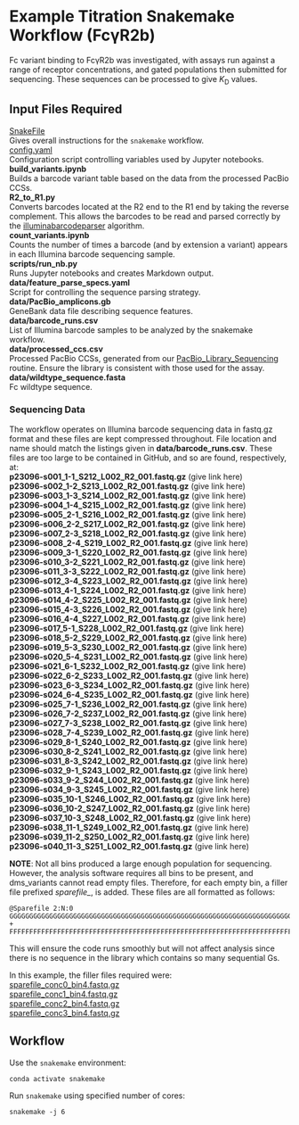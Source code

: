 # Example Titration Snakemake Workflow (FcγR2b)

Fc variant binding to FcγR2b was investigated, with assays run against a range of receptor concentrations, and gated populations then submitted for sequencing. These sequences can be processed to give *K*<sub>D</sub> values.

## Input Files Required

[SnakeFile](https://github.com/Ortlund-Laboratory/DMS_IgG1Fc/blob/main/example_titration/Snakefile)<br>
Gives overall instructions for the `snakemake` workflow.<br>
[config.yaml](https://github.com/Ortlund-Laboratory/DMS_IgG1Fc/blob/main/example_titration/config.yaml)<br>
Configuration script controlling variables used by Jupyter notebooks.<br>
**build_variants.ipynb**<br>
Builds a barcode variant table based on the data from the processed PacBio CCSs.<br>
**R2_to_R1.py**<br>
Converts barcodes located at the R2 end to the R1 end by taking the reverse complement. This allows the barcodes to be read and parsed correctly by the [illuminabarcodeparser](https://jbloomlab.github.io/dms_variants/dms_variants.illuminabarcodeparser.html#dms_variants.illuminabarcodeparser.IlluminaBarcodeParser) algorithm.<br>
**count_variants.ipynb**<br>
Counts the number of times a barcode (and by extension a variant) appears in each Illumina barcode sequencing sample.<br>
**scripts/run_nb.py**<br>
Runs Jupyter notebooks and creates Markdown output.<br>
**data/feature_parse_specs.yaml**<br>
Script for controlling the sequence parsing strategy.<br>
**data/PacBio_amplicons.gb**<br>
GeneBank data file describing sequence features.<br>
**data/barcode_runs.csv**<br>
List of Illumina barcode samples to be analyzed by the snakemake workflow.<br>
**data/processed_ccs.csv**<br>
Processed PacBio CCSs, generated from our [PacBio_Library_Sequencing](https://github.com/Ortlund-Laboratory/DMS_IgG1Fc/tree/main/PacBio_Library_Sequencing) routine. Ensure the library is consistent with those used for the assay.<br>
**data/wildtype_sequence.fasta**<br>
Fc wildtype sequence.<br>

### Sequencing Data

The workflow operates on Illumina barcode sequencing data in fastq.gz format and these files are kept compressed throughout. File location and name should match the listings given in **data/barcode_runs.csv**. These files are too large to be contained in GitHub, and so are found, respectively, at:<br>
**p23096-s001_1-1_S212_L002_R2_001.fastq.gz** (give link here)<br>
**p23096-s002_1-2_S213_L002_R2_001.fastq.gz** (give link here)<br>
**p23096-s003_1-3_S214_L002_R2_001.fastq.gz** (give link here)<br>
**p23096-s004_1-4_S215_L002_R2_001.fastq.gz** (give link here)<br>
**p23096-s005_2-1_S216_L002_R2_001.fastq.gz** (give link here)<br>
**p23096-s006_2-2_S217_L002_R2_001.fastq.gz** (give link here)<br>
**p23096-s007_2-3_S218_L002_R2_001.fastq.gz** (give link here)<br>
**p23096-s008_2-4_S219_L002_R2_001.fastq.gz** (give link here)<br>
**p23096-s009_3-1_S220_L002_R2_001.fastq.gz** (give link here)<br>
**p23096-s010_3-2_S221_L002_R2_001.fastq.gz** (give link here)<br>
**p23096-s011_3-3_S222_L002_R2_001.fastq.gz** (give link here)<br>
**p23096-s012_3-4_S223_L002_R2_001.fastq.gz** (give link here)<br>
**p23096-s013_4-1_S224_L002_R2_001.fastq.gz** (give link here)<br>
**p23096-s014_4-2_S225_L002_R2_001.fastq.gz** (give link here)<br>
**p23096-s015_4-3_S226_L002_R2_001.fastq.gz** (give link here)<br>
**p23096-s016_4-4_S227_L002_R2_001.fastq.gz** (give link here)<br>
**p23096-s017_5-1_S228_L002_R2_001.fastq.gz** (give link here)<br>
**p23096-s018_5-2_S229_L002_R2_001.fastq.gz** (give link here)<br>
**p23096-s019_5-3_S230_L002_R2_001.fastq.gz** (give link here)<br>
**p23096-s020_5-4_S231_L002_R2_001.fastq.gz** (give link here)<br>
**p23096-s021_6-1_S232_L002_R2_001.fastq.gz** (give link here)<br>
**p23096-s022_6-2_S233_L002_R2_001.fastq.gz** (give link here)<br>
**p23096-s023_6-3_S234_L002_R2_001.fastq.gz** (give link here)<br>
**p23096-s024_6-4_S235_L002_R2_001.fastq.gz** (give link here)<br>
**p23096-s025_7-1_S236_L002_R2_001.fastq.gz** (give link here)<br>
**p23096-s026_7-2_S237_L002_R2_001.fastq.gz** (give link here)<br>
**p23096-s027_7-3_S238_L002_R2_001.fastq.gz** (give link here)<br>
**p23096-s028_7-4_S239_L002_R2_001.fastq.gz** (give link here)<br>
**p23096-s029_8-1_S240_L002_R2_001.fastq.gz** (give link here)<br>
**p23096-s030_8-2_S241_L002_R2_001.fastq.gz** (give link here)<br>
**p23096-s031_8-3_S242_L002_R2_001.fastq.gz** (give link here)<br>
**p23096-s032_9-1_S243_L002_R2_001.fastq.gz** (give link here)<br>
**p23096-s033_9-2_S244_L002_R2_001.fastq.gz** (give link here)<br>
**p23096-s034_9-3_S245_L002_R2_001.fastq.gz** (give link here)<br>
**p23096-s035_10-1_S246_L002_R2_001.fastq.gz** (give link here)<br>
**p23096-s036_10-2_S247_L002_R2_001.fastq.gz** (give link here)<br>
**p23096-s037_10-3_S248_L002_R2_001.fastq.gz** (give link here)<br>
**p23096-s038_11-1_S249_L002_R2_001.fastq.gz** (give link here)<br>
**p23096-s039_11-2_S250_L002_R2_001.fastq.gz** (give link here)<br>
**p23096-s040_11-3_S251_L002_R2_001.fastq.gz** (give link here)<br>

**NOTE**: Not all bins produced a large enough population for sequencing. However, the analysis software requires all bins to be present, and dms_variants cannot read empty files. Therefore, for each empty bin, a filler file prefixed *sparefile_*, is added. These files are all formatted as follows:

```
@Sparefile 2:N:0
GGGGGGGGGGGGGGGGGGGGGGGGGGGGGGGGGGGGGGGGGGGGGGGGGGGGGGGGGGGGGGGGGGGGGGGGGGGGGGGGGGGGGGGGGGGGGGGGGGGGG
+
FFFFFFFFFFFFFFFFFFFFFFFFFFFFFFFFFFFFFFFFFFFFFFFFFFFFFFFFFFFFFFFFFFFFFFFFFFFFFFFFFFFFFFFFFFFFFFFFFFFFF
```
This will ensure the code runs smoothly but will not affect analysis since there is no sequence in the library which contains so many sequential Gs.

In this example, the filler files required were:<br>
[sparefile_conc0_bin4.fastq.gz](https://github.com/Ortlund-Laboratory/DMS_IgG1Fc/blob/main/example_titration/sparefile_conc0_bin4.fastq.gz)<br>
[sparefile_conc1_bin4.fastq.gz](https://github.com/Ortlund-Laboratory/DMS_IgG1Fc/blob/main/example_titration/sparefile_conc1_bin4.fastq.gz)<br>
[sparefile_conc2_bin4.fastq.gz](https://github.com/Ortlund-Laboratory/DMS_IgG1Fc/blob/main/example_titration/sparefile_conc2_bin4.fastq.gz)<br>
[sparefile_conc3_bin4.fastq.gz](https://github.com/Ortlund-Laboratory/DMS_IgG1Fc/blob/main/example_titration/sparefile_conc3_bin4.fastq.gz)<br>

## Workflow

Use the `snakemake` environment:

`conda activate snakemake`

Run `snakemake` using specified number of cores:

`snakemake -j 6`

